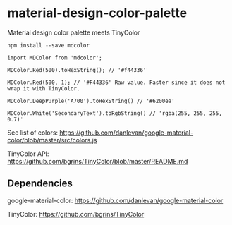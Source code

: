 # material-design-color-palette
Material design color palette meets TinyColor

```
npm install --save mdcolor
```

```
import MDColor from 'mdcolor';

MDColor.Red(500).toHexString(); // '#f44336'

MDColor.Red(500, 1); // '#F44336' Raw value. Faster since it does not wrap it with TinyColor.

MDColor.DeepPurple('A700').toHexString() // '#6200ea'

MDColor.White('SecondaryText').toRgbString() // 'rgba(255, 255, 255, 0.7)'
```

See list of colors: https://github.com/danlevan/google-material-color/blob/master/src/colors.js

TinyColor API: https://github.com/bgrins/TinyColor/blob/master/README.md

Dependencies
------------
google-material-color: https://github.com/danlevan/google-material-color

TinyColor: https://github.com/bgrins/TinyColor
